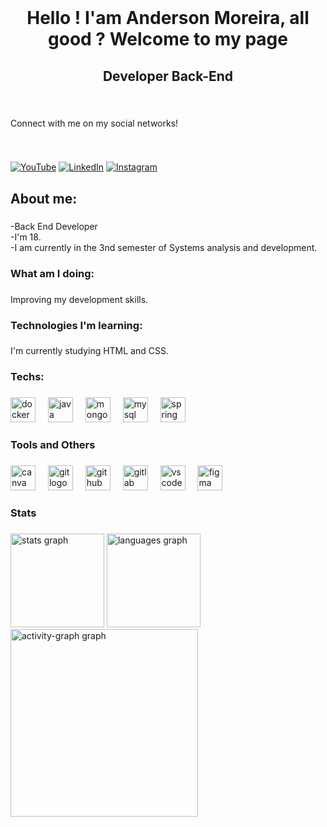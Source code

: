 <br clear="both">

<h1 align="center">Hello ! I'am Anderson Moreira, all good ? Welcome to my page</h1>

###

<h2 align="center">Developer Back-End</h2>

###

<br clear="both">

<p align="left">Connect with me on my social networks!</p>

###

<br clear="both">

[![YouTube](https://img.shields.io/badge/YouTube-FF0000?style=for-the-badge&logo=youtube&logoColor=white)](https://www.youtube.com/@andersonmoreira9433/) 
[![LinkedIn](https://img.shields.io/badge/LinkedIn-0077B5?style=for-the-badge&logo=linkedin&logoColor=white)](https://www.linkedin.com/in/anderson-moreira-/) 
[![Instagram](https://img.shields.io/badge/Instagram-E4405F?style=for-the-badge&logo=instagram&logoColor=white)](https://www.instagram.com/andersonn.dev/)

###

<h2 align="left">About me:</h2>

###

<p align="left">-Back End Developer<br>-I'm 18.<br>-I am currently in the 3nd semester of Systems analysis and development.</p>

###

<h3 align="left">What am I doing:</h3>

###

<p align="left">Improving my development skills.</p>

###

<h3 align="left">Technologies I'm learning:</h3>

###

<p align="left">I'm currently studying HTML and CSS.</p>

###

<h3 align="left">Techs:</h3>

###

<div align="left">
  <img src="https://cdn.jsdelivr.net/gh/devicons/devicon/icons/docker/docker-original-wordmark.svg" height="40" alt="docker logo"  />
  <img width="12" />
  <img src="https://cdn.jsdelivr.net/gh/devicons/devicon/icons/java/java-original-wordmark.svg" height="40" alt="java logo"  />
  <img width="12" />
  <img src="https://cdn.jsdelivr.net/gh/devicons/devicon/icons/mongodb/mongodb-plain-wordmark.svg" height="40" alt="mongodb logo"  />
  <img width="12" />
  <img src="https://cdn.jsdelivr.net/gh/devicons/devicon/icons/mysql/mysql-original-wordmark.svg" height="40" alt="mysql logo"  />
  <img width="12" />
  <img src="https://cdn.jsdelivr.net/gh/devicons/devicon/icons/spring/spring-original-wordmark.svg" height="40" alt="spring logo"  />
</div>

###

<h3 align="left">Tools and Others</h3>

###

<div align="left">
  <img src="https://cdn.jsdelivr.net/gh/devicons/devicon/icons/canva/canva-original.svg" height="40" alt="canva logo"  />
  <img width="12" />
  <img src="https://cdn.jsdelivr.net/gh/devicons/devicon/icons/git/git-plain-wordmark.svg" height="40" alt="git logo"  />
  <img width="12" />
  <img src="https://cdn.jsdelivr.net/gh/devicons/devicon/icons/github/github-original.svg" height="40" alt="github logo"  />
  <img width="12" />
  <img src="https://cdn.jsdelivr.net/gh/devicons/devicon/icons/gitlab/gitlab-plain-wordmark.svg" height="40" alt="gitlab logo"  />
  <img width="12" />
  <img src="https://cdn.jsdelivr.net/gh/devicons/devicon/icons/vscode/vscode-original.svg" height="40" alt="vscode logo"  />
  <img width="12" />
  <img src="https://cdn.jsdelivr.net/gh/devicons/devicon/icons/figma/figma-original.svg" height="40" alt="figma logo"  />
</div>

###

<h3 align="left">Stats</h3>

###

<div align="left">
  <img src="https://github-readme-stats.vercel.app/api?username=gtiAnderson&hide_title=true&hide_rank=false&show_icons=true&include_all_commits=false&count_private=true&disable_animations=false&theme=gruvbox_light&locale=en&hide_border=true&order=1" height="150" alt="stats graph"  />
  <img src="https://github-readme-stats.vercel.app/api/top-langs?username=gtiAnderson&locale=en&hide_title=true&layout=compact&card_width=320&langs_count=7&theme=gruvbox_light&hide_border=true&order=2&custom_title=Languages%20%E2%80%8B%E2%80%8Band%20Technologies%20used%20" height="150" alt="languages graph"  />
  <img src="https://github-readme-activity-graph.vercel.app/graph?username=gtiAnderson&radius=16&theme=github-light&area=true&order=5&hide_border=true&hide_title=true" height="300" alt="activity-graph graph"  />
</div>

###
